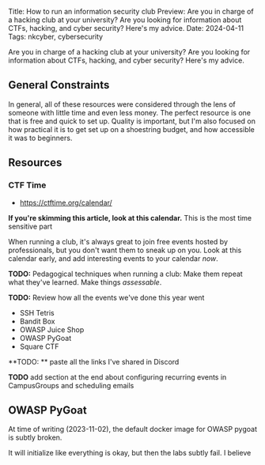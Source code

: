 Title: How to run an information security club
Preview: Are you in charge of a hacking club at your university? Are you looking for information about CTFs, hacking, and cyber security? Here's my advice.
Date: 2024-04-11
Tags: nkcyber, cybersecurity

Are you in charge of a hacking club at your university? Are you looking for information about CTFs, hacking, and cyber security? Here's my advice.

## General Constraints

In general, all of these resources were considered through the lens of someone with little time and even less money. The perfect resource is one that is free and quick to set up. Quality is important, but I'm also focused on how practical it is to get set up on a shoestring budget, and how accessible it was to beginners.

## Resources

### CTF Time

- https://ctftime.org/calendar/

**If you're skimming this article, look at this calendar.** This is the most time sensitive part

When running a club, it's always great to join free events hosted by professionals, but you don't want them to sneak up on you. Look at this calendar early, and add interesting events to your calendar *now*.

**TODO:** Pedagogical techniques when running a club: Make them repeat what they've learned. Make things *assessable*.



**TODO:** Review how all the events we've done this year went

- SSH Tetris
- Bandit Box
- OWASP Juice Shop
- OWASP PyGoat
- Square CTF



**TODO: ** paste all the links I've shared in Discord



**TODO** add section at the end about configuring recurring events in CampusGroups and scheduling emails





## OWASP PyGoat

At time of writing (2023-11-02), the default docker image for OWASP pygoat is subtly broken.

It will initialize like everything is okay, but then the labs subtly fail. I believe 
